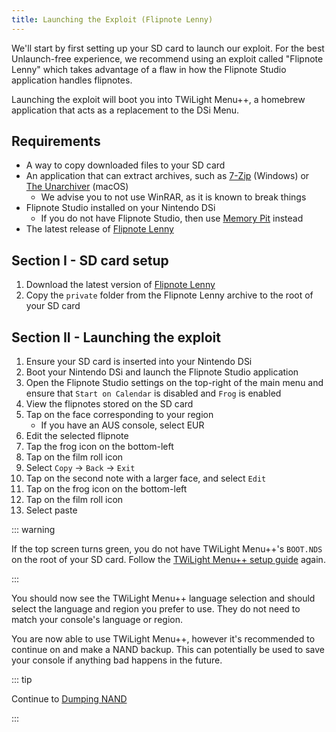 ```yaml
---
title: Launching the Exploit (Flipnote Lenny)
---
```


We'll start by first setting up your SD card to launch our exploit. For the best Unlaunch-free experience, we recommend using an exploit called "Flipnote Lenny" which takes advantage of a flaw in how the Flipnote Studio application handles flipnotes.

Launching the exploit will boot you into TWiLight Menu++, a homebrew application that acts as a replacement to the DSi Menu.


## Requirements

- A way to copy downloaded files to your SD card
- An application that can extract archives, such as [7-Zip](https://www.7-zip.org/) (Windows) or [The Unarchiver](https://apps.apple.com/us/app/the-unarchiver/id425424353) (macOS)
   - We advise you to not use WinRAR, as it is known to break things
- Flipnote Studio installed on your Nintendo DSi
   - If you do not have Flipnote Studio, then use [Memory Pit](launching-the-exploit.html) instead
- The latest release of [Flipnote Lenny](https://davejmurphy.com/%CD%A1-%CD%9C%CA%96-%CD%A1/)


## Section I - SD card setup

1. Download the latest version of [Flipnote Lenny](https://davejmurphy.com/%CD%A1-%CD%9C%CA%96-%CD%A1/)
1. Copy the `private` folder from the Flipnote Lenny archive to the root of your SD card


## Section II - Launching the exploit

1. Ensure your SD card is inserted into your Nintendo DSi
1. Boot your Nintendo DSi and launch the Flipnote Studio application
1. Open the Flipnote Studio settings on the top-right of the main menu and ensure that `Start on Calendar` is disabled and `Frog` is enabled
1. View the flipnotes stored on the SD card
1. Tap on the face corresponding to your region
   - If you have an AUS console, select EUR
1. Edit the selected flipnote
1. Tap the frog icon on the bottom-left
1. Tap on the film roll icon
1. Select `Copy` -> `Back` -> `Exit`
1. Tap on the second note with a larger face, and select `Edit`
1. Tap on the frog icon on the bottom-left
1. Tap on the film roll icon
1. Select paste

::: warning

If the top screen turns green, you do not have TWiLight Menu++'s `BOOT.NDS` on the root of your SD card. Follow the [TWiLight Menu++ setup guide](#twilight-menu) again.

:::

You should now see the TWiLight Menu++ language selection and should select the language and region you prefer to use. They do not need to match your console's language or region.

You are now able to use TWiLight Menu++, however it's recommended to continue on and make a NAND backup. This can potentially be used to save your console if anything bad happens in the future.

::: tip

Continue to [Dumping NAND](dumping-nand.html)

:::
